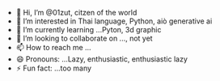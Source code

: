 - 👋 Hi, I’m @01zut, citzen of the world
- 👀 I’m interested in  Thai language, Python, aiò generative ai
- 🌱 I’m currently learning ...Pyton, 3d graphic
- 💞️ I’m looking to collaborate on ..., not yet
- 📫 How to reach me ...
- 😄 Pronouns: ...Lazy, enthusiastic, enthusiastic lazy
- ⚡ Fun fact: ...too many

<!---
01zut/01zut is a ✨ special ✨ repository because its `README.md` (this file) appears on your GitHub profile.
You can click the Preview link to take a look at your changes.
--->
